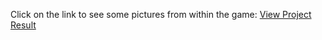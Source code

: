 Click on the link to see some pictures from within the game: [View Project Result](./Documenten/Example_Game_Pictures.pdf)
